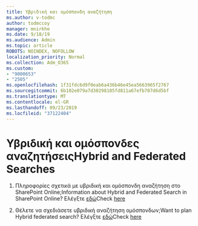 ```yaml
---
title: Υβριδική και ομόσπονδη αναζήτηση
ms.author: v-todmc
author: todmccoy
manager: mnirkhe
ms.date: 9/18/19
ms.audience: Admin
ms.topic: article
ROBOTS: NOINDEX, NOFOLLOW
localization_priority: Normal
ms.collection: Adm_O365
ms.custom:
- "9000653"
- "2505"
ms.openlocfilehash: 1f31fdc6d9f0eab6a436b46e45ea5663965f2767
ms.sourcegitcommit: 6b102e079a7d30298105fd811a67efb707d6d5bf
ms.translationtype: MT
ms.contentlocale: el-GR
ms.lasthandoff: 09/23/2019
ms.locfileid: "37122404"
---
```

# <a name="hybrid-and-federated-searches"></a><span data-ttu-id="39d02-102">Υβριδική και ομόσπονδες αναζητήσεις</span><span class="sxs-lookup"><span data-stu-id="39d02-102">Hybrid and Federated Searches</span></span> 

1. <span data-ttu-id="39d02-103">Πληροφορίες σχετικά με υβριδική και ομόσπονδη αναζήτηση στο SharePoint Online;</span><span class="sxs-lookup"><span data-stu-id="39d02-103">Information about Hybrid and Federated Search in SharePoint Online?</span></span>
    <span data-ttu-id="39d02-104">Ελέγξτε [εδώ](https://docs.microsoft.com/sharepoint/hybrid/hybrid-search-in-sharepoint)</span><span class="sxs-lookup"><span data-stu-id="39d02-104">Check [here](https://docs.microsoft.com/sharepoint/hybrid/hybrid-search-in-sharepoint)</span></span>

2. <span data-ttu-id="39d02-105">Θέλετε να σχεδιάσετε υβριδική αναζήτηση ομόσπονδων;</span><span class="sxs-lookup"><span data-stu-id="39d02-105">Want to plan Hybrid federated search?</span></span>
    <span data-ttu-id="39d02-106">Ελέγξτε [εδώ](https://docs.microsoft.com/sharepoint/hybrid/plan-hybrid-federated-search)</span><span class="sxs-lookup"><span data-stu-id="39d02-106">Check [here](https://docs.microsoft.com/sharepoint/hybrid/plan-hybrid-federated-search)</span></span>